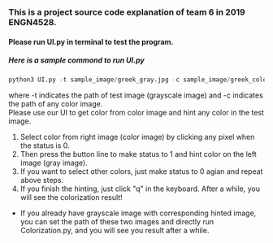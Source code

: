 ### This is a project source code explanation of team 6 in 2019 ENGN4528.
#### Please run UI.py in terminal to test the program.
##### Here is a sample commond to run UI.py
```python
python3 UI.py -t sample_image/greek_gray.jpg -c sample_image/greek_color.jpg
```
where -t indicates the path of test image (grayscale image) and -c indicates the path of any color image. <br/>Please use our UI to get color from color image and hint any color in the test image. 
1. Select color from right image (color image) by clicking any pixel when the status is 0. 
2. Then press the button line to make status to 1 and hint color on the left image (gray image). 
3. If you want to select other colors, just make status to 0 agian and repeat above steps.
4. If you finish the hinting, just click "q" in the keyboard. After a while, you will see the colorization result!
* If you already have grayscale image with corresponding hinted image, you can set the path of these two images and directly run Colorization.py, and you will see you result after a while.